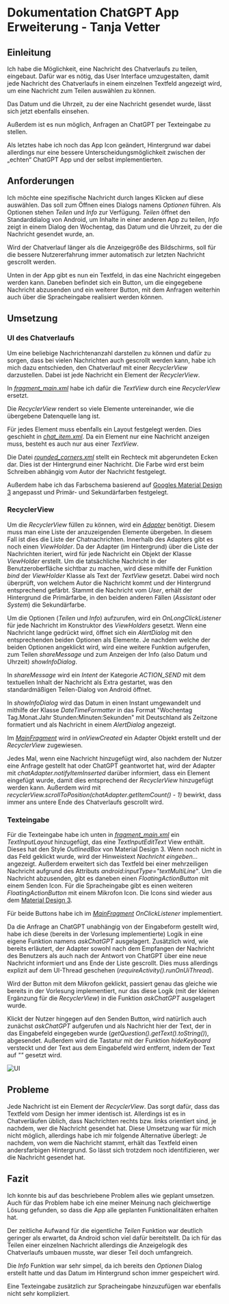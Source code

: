 
# Dokumentation ChatGPT App Erweiterung - Tanja Vetter

## Einleitung
Ich habe die Möglichkeit, eine Nachricht des Chatverlaufs zu teilen, eingebaut. Dafür war es nötig, das User Interface umzugestalten, damit jede Nachricht des Chatverlaufs in einem einzelnen Textfeld angezeigt wird, um eine Nachricht zum Teilen auswählen zu können.

Das Datum und die Uhrzeit, zu der eine Nachricht gesendet wurde, lässt sich jetzt ebenfalls einsehen.

Außerdem ist es nun möglich, Anfragen an ChatGPT per Texteingabe zu stellen.

Als letztes habe ich noch das App Icon geändert, Hintergrund war dabei allerdings nur eine bessere Unterscheidungsmöglichkeit zwischen der „echten“ ChatGPT App und der selbst implementierten.

## Anforderungen
Ich möchte eine spezifische Nachricht durch langes Klicken auf diese auswählen. Das soll zum Öffnen eines Dialogs namens *Optionen* führen. Als Optionen stehen *Teilen* und *Info* zur Verfügung. *Teilen* öffnet den Standarddialog von Android, um Inhalte in einer anderen App zu teilen, *Info* zeigt in einem Dialog den Wochentag, das Datum und die Uhrzeit, zu der die Nachricht gesendet wurde, an.

Wird der Chatverlauf länger als die Anzeigegröße des Bildschirms, soll für die bessere Nutzererfahrung immer automatisch zur letzten Nachricht gescrollt werden.

Unten in der App gibt es nun ein Textfeld, in das eine Nachricht eingegeben werden kann. Daneben befindet sich ein Button, um die eingegebene Nachricht abzusenden und ein weiterer Button, mit dem Anfragen weiterhin auch über die Spracheingabe realisiert werden können.

## Umsetzung

### UI des Chatverlaufs
Um eine beliebige Nachrichtenanzahl darstellen zu können und dafür zu sorgen, dass bei vielen Nachrichten auch gescrollt werden kann, habe ich mich dazu entschieden, den Chatverlauf mit einer *RecyclerView* darzustellen. Dabei ist jede Nachricht ein Element der *RecyclerView*.

In [*fragment_main.xml*](https://github.com/tanjavetter04/app_entwicklung_BFAX422A/blob/app_extension/app/src/main/res/layout/fragment_main.xml) habe ich dafür die *TextView* durch eine *RecyclerView* ersetzt.

Die *RecyclerView* rendert so viele Elemente untereinander, wie die übergebene Datenquelle lang ist.

Für jedes Element muss ebenfalls ein Layout festgelegt werden. Dies geschieht in [*chat_item.xml*](https://github.com/tanjavetter04/app_entwicklung_BFAX422A/blob/app_extension/app/src/main/res/layout/chat_item.xml). Da ein Element nur eine Nachricht anzeigen muss, besteht es auch nur aus einer *TextView*.

Die Datei [*rounded_corners.xml*](https://github.com/tanjavetter04/app_entwicklung_BFAX422A/blob/app_extension/app/src/main/res/drawable/rounded_corners.xml) stellt ein Rechteck mit abgerundeten Ecken dar. Dies ist der Hintergrund einer Nachricht. Die Farbe wird erst beim Schreiben abhängig vom Autor der Nachricht festgelegt.

Außerdem habe ich das Farbschema basierend auf [Googles Material Design 3](https://m3.material.io/) angepasst und Primär- und Sekundärfarben festgelegt.

### RecyclerView
Um die *RecyclerView* füllen zu können, wird ein [*Adapter*](https://github.com/tanjavetter04/app_entwicklung_BFAX422A/blob/app_extension/app/src/main/java/de/fhdw/app_entwicklung/chatgpt/model/ChatAdapter.java) benötigt. Diesem muss man eine Liste der anzuzeigenden Elemente übergeben. In diesem Fall ist dies die Liste der Chatnachrichten. Innerhalb des Adapters gibt es noch einen *ViewHolder*. Da der Adapter (im Hintergrund) über die Liste der Nachrichten iteriert, wird für jede Nachricht ein Objekt der Klasse *ViewHolder* erstellt. Um die tatsächliche Nachricht in der Benutzeroberfläche sichtbar zu machen, wird diese mithilfe der Funktion *bind* der *ViewHolder* Klasse als Text der *TextView* gesetzt. Dabei wird noch überprüft, von welchem Autor die Nachricht kommt und der Hintergrund entsprechend gefärbt. Stammt die Nachricht vom *User*, erhält der Hintergrund die Primärfarbe, in den beiden anderen Fällen (*Assistant* oder *System*) die Sekundärfarbe.

Um die Optionen (*Teilen* und *Info*) aufzurufen, wird ein *OnLongClickListener* für jede Nachricht im Konstruktor des *ViewHolders* gesetzt. Wenn eine Nachricht lange gedrückt wird, öffnet sich ein *AlertDialog* mit den entsprechenden beiden Optionen als Elemente. Je nachdem welche der beiden Optionen angeklickt wird, wird eine weitere Funktion aufgerufen, zum Teilen *shareMessage* und zum Anzeigen der Info (also Datum und Uhrzeit) *showInfoDialog*.

In *shareMessage* wird ein *Intent* der Kategorie *ACTION_SEND* mit dem textuellen Inhalt der Nachricht als Extra gestartet, was den standardmäßigen Teilen-Dialog von Android öffnet.

In *showInfoDialog* wird das Datum in einen Instant umgewandelt und mithilfe der Klasse *DateTimeFormatter* in das Format "Wochentag Tag.Monat.Jahr Stunden:Minuten:Sekunden" mit Deutschland als Zeitzone formatiert und als Nachricht in einem *AlertDialog* angezeigt.

Im [*MainFragment*](https://github.com/tanjavetter04/app_entwicklung_BFAX422A/blob/app_extension/app/src/main/java/de/fhdw/app_entwicklung/chatgpt/MainFragment.java) wird in *onViewCreated* ein Adapter Objekt erstellt und der *RecyclerView* zugewiesen.

Jedes Mal, wenn eine Nachricht hinzugefügt wird, also nachdem der Nutzer eine Anfrage gestellt hat oder ChatGPT geantwortet hat, wird der Adapter mit *chatAdapter.notifyItemInserted* darüber informiert, dass ein Element eingefügt wurde, damit dies entsprechend der *RecyclerView* hinzugefügt werden kann. Außerdem wird mit *recyclerView.scrollToPosition(chatAdapter.getItemCount() - 1)* bewirkt, dass immer ans untere Ende des Chatverlaufs gescrollt wird.

### Texteingabe
Für die Texteingabe habe ich unten in [*fragment_main.xml*](https://github.com/tanjavetter04/app_entwicklung_BFAX422A/blob/app_extension/app/src/main/res/layout/fragment_main.xml) ein *TextInputLayout* hinzugefügt, das eine *TextInputEditText* View enthält. Dieses hat den Style *OutlinedBox* von Material Design 3. Wenn noch nicht in das Feld geklickt wurde, wird der Hinweistext *Nachricht eingeben...* angezeigt. Außerdem erweitert sich das Textfeld bei einer mehrzeiligen Nachricht aufgrund des Attributs *android:inputType="textMultiLine"*. Um die Nachricht abzusenden, gibt es daneben einen *FloatingActionButton* mit einem Senden Icon. Für die Spracheingabe gibt es einen weiteren *FloatingActionButton* mit einem Mikrofon Icon. Die Icons sind wieder aus dem [Material Design 3](https://fonts.google.com/icons).

Für beide Buttons habe ich im [*MainFragment*](https://github.com/tanjavetter04/app_entwicklung_BFAX422A/blob/app_extension/app/src/main/java/de/fhdw/app_entwicklung/chatgpt/MainFragment.java) *OnClickListener* implementiert.

Da die Anfrage an ChatGPT unabhängig von der Eingabeform gestellt wird, habe ich diese (bereits in der Vorlesung implementierte) Logik in eine eigene Funktion namens *askChatGPT* ausgelagert. Zusätzlich wird, wie bereits erläutert, der Adapter sowohl nach dem Empfangen der Nachricht des Benutzers als auch nach der Antwort von ChatGPT über eine neue Nachricht informiert und ans Ende der Liste gescrollt. Dies muss allerdings explizit auf dem UI-Thread geschehen (*requireActivity().runOnUiThread*).

Wird der Button mit dem Mikrofon geklickt, passiert genau das gleiche wie bereits in der Vorlesung implementiert, nur das diese Logik (mit der kleinen Ergänzung für die *RecyclerView*) in die Funktion *askChatGPT* ausgelagert wurde.

Klickt der Nutzer hingegen auf den Senden Button, wird natürlich auch zunächst *askChatGPT* aufgerufen und als Nachricht hier der Text, der in das Eingabefeld eingegeben wurde (*getQuestion().getText().toString()*), abgesendet. Außerdem wird die Tastatur mit der Funktion *hideKeyboard* versteckt und der Text aus dem Eingabefeld wird entfernt, indem der Text auf *""* gesetzt wird.

![UI](https://github.com/tanjavetter04/app_entwicklung_BFAX422A/assets/126447698/b74da733-e0a9-4abb-ba89-066e1db74c00)

## Probleme
Jede Nachricht ist ein Element der *RecyclerView*. Das sorgt dafür, dass das Textfeld vom Design her immer identisch ist. Allerdings ist es in Chatverläufen üblich, dass Nachrichten rechts bzw. links orientiert sind, je nachdem, wer die Nachricht gesendet hat. Diese Umsetzung war für mich nicht möglich, allerdings habe ich mir folgende Alternative überlegt: Je nachdem, von wem die Nachricht stammt, erhält das Textfeld einen andersfarbigen Hintergrund. So lässt sich trotzdem noch identifizieren, wer die Nachricht gesendet hat.

## Fazit
Ich konnte bis auf das beschriebene Problem alles wie geplant umsetzen. Auch für das Problem habe ich eine meiner Meinung nach gleichwertige Lösung gefunden, so dass die App alle geplanten Funktionalitäten erhalten hat.

Der zeitliche Aufwand für die eigentliche *Teilen* Funktion war deutlich geringer als erwartet, da Android schon viel dafür bereitstellt. Da ich für das Teilen einer einzelnen Nachricht allerdings die Anzeigelogik des Chatverlaufs umbauen musste, war dieser Teil doch umfangreich.

Die *Info* Funktion war sehr simpel, da ich bereits den *Optionen* Dialog erstellt hatte und das Datum im Hintergrund schon immer gespeichert wird.

Eine Texteingabe zusätzlich zur Spracheingabe hinzuzufügen war ebenfalls nicht sehr kompliziert.
